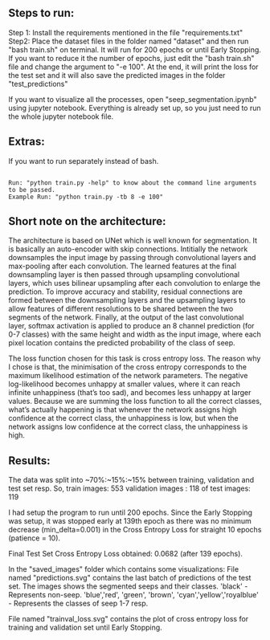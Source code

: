 ## Steps to run:

Step 1: Install the requirements mentioned in the file "requirements.txt"
Step2: Place the dataset files in the folder named "dataset" and then run "bash train.sh" on terminal. It will run for 200 epochs or until Early Stopping. If you want to reduce it the number of epochs, just edit the "bash train.sh" file and change the argument to "-e 100".
At the end, it will print the loss for the test set and it will also save the predicted images in the folder "test_predictions"

If you want to visualize all the processes, open "seep_segmentation.ipynb" using jupyter notebook. Everything is already set up, so you just need to run the whole jupyter notebook file.

## Extras:
If you want to run separately instead of bash. 
```Run "split.py" and then the below

Run: "python train.py -help" to know about the command line arguments to be passed.
Example Run: "python train.py -tb 8 -e 100"
```


## Short note on the architecture:

The architecture is based on UNet which is well known for segmentation. It is basically an auto-encoder with skip connections. Intitially the network downsamples the input image by passing through convolutional layers and max-pooling after each convolution.
The learned features at the final downsampling layer is then passed through upsampling convolutional layers, which uses bilinear upsampling after each convolution to enlarge the prediction. To improve accuracy and stability, residual connections are formed between the downsampling layers and the upsampling layers to allow features of different resolutions to be shared between the two segments of the network.
Finally, at the output of the last convolutional layer, softmax activation is applied to produce an 8 channel prediction (for 0-7 classes) with the same height and width as the input image, where each pixel location contains the predicted probability of the class of seep.

The loss function chosen for this task is cross entropy loss. The reason why I chose is that, the minimisation of the cross entropy corresponds to the maximum likelihood estimation of the network parameters. The negative log-likelihood becomes unhappy at smaller values, where it can reach infinite unhappiness (that’s too sad), and becomes less unhappy at larger values. Because we are summing the loss function to all the correct classes, what’s actually happening is that whenever the network assigns high confidence at the correct class, the unhappiness is low, but when the network assigns low confidence at the correct class, the unhappiness is high.


## Results:

The data was split into ~70%:~15%:~15% between training, validation and test set resp.
So,
train images: 553
validation images : 118
of test images: 119

I had setup the program to run until 200 epochs. Since the Early Stopping was setup, it was stopped early at 139th epoch as there was no minimum decrease (min_delta=0.001) in the Cross Entropy Loss for straight 10 epochs (patience = 10).

Final Test Set Cross Entropy Loss obtained: 0.0682 (after 139 epochs).

In the "saved_images" folder which contains some visualizations:
File named "predictions.svg" contains the last batch of predictions of the test set. The images shows the segmented seeps and their classes.
'black' - Represents non-seep.
'blue','red', 'green', 'brown', 'cyan','yellow','royalblue' - Represents the classes of seep 1-7 resp.

File named "trainval_loss.svg" contains the plot of cross entropy loss for training and validation set until Early Stopping.
